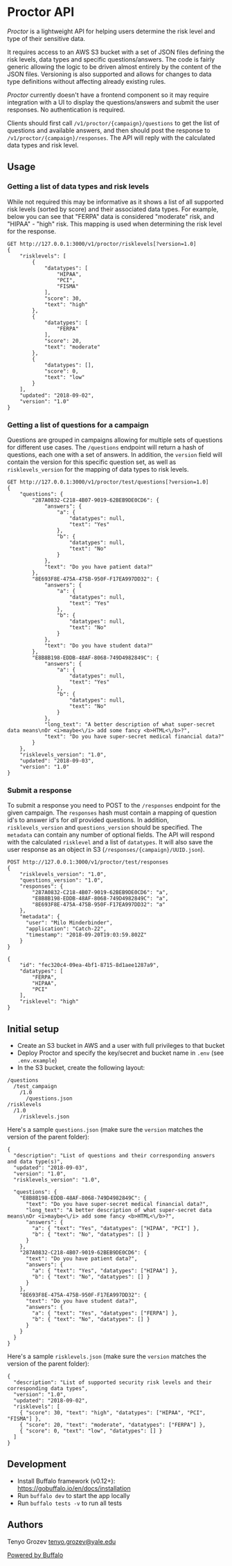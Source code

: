 # Proctor API

*Proctor* is a lightweight API for helping users determine the risk level and type of their sensitive data.

It requires access to an AWS S3 bucket with a set of JSON files defining the risk levels, data types and specific questions/answers. The code is fairly generic allowing the logic to be driven almost entirely by the content of the JSON files. Versioning is also supported and allows for changes to data type definitions without affecting already existing rules.

*Proctor* currently doesn't have a frontend component so it may require integration with a UI to display the questions/answers and submit the user responses. No authentication is required.

Clients should first call `/v1/proctor/{campaign}/questions` to get the list of questions and available answers, and then should post the response to `/v1/proctor/{campaign}/responses`. The API will reply with the calculated data types and risk level.

## Usage

### Getting a list of data types and risk levels

While not required this may be informative as it shows a list of all supported risk levels (sorted by score) and their associated data types. For example, below you can see that "FERPA" data is considered "moderate" risk, and "HIPAA" - "high" risk. This mapping is used when determining the risk level for the response.

```
GET http://127.0.0.1:3000/v1/proctor/risklevels[?version=1.0]
{
    "risklevels": [
        {
            "datatypes": [
                "HIPAA",
                "PCI",
                "FISMA"
            ],
            "score": 30,
            "text": "high"
        },
        {
            "datatypes": [
                "FERPA"
            ],
            "score": 20,
            "text": "moderate"
        },
        {
            "datatypes": [],
            "score": 0,
            "text": "low"
        }
    ],
    "updated": "2018-09-02",
    "version": "1.0"
}
```

### Getting a list of questions for a campaign

Questions are grouped in campaigns allowing for multiple sets of questions for different use cases. The `/questions` endpoint will return a hash of questions, each one with a set of answers. In addition, the `version` field will contain the version for this specific question set, as well as `risklevels_version` for the mapping of data types to risk levels.

```
GET http://127.0.0.1:3000/v1/proctor/test/questions[?version=1.0]
{
    "questions": {
        "287A0832-C218-4B07-9019-62BEB9DE0CD6": {
            "answers": {
                "a": {
                    "datatypes": null,
                    "text": "Yes"
                },
                "b": {
                    "datatypes": null,
                    "text": "No"
                }
            },
            "text": "Do you have patient data?"
        },
        "8E693F8E-475A-475B-950F-F17EA997DD32": {
            "answers": {
                "a": {
                    "datatypes": null,
                    "text": "Yes"
                },
                "b": {
                    "datatypes": null,
                    "text": "No"
                }
            },
            "text": "Do you have student data?"
        },
        "E8B8B198-EDDB-48AF-8068-749D4982849C": {
            "answers": {
                "a": {
                    "datatypes": null,
                    "text": "Yes"
                },
                "b": {
                    "datatypes": null,
                    "text": "No"
                }
            },
            "long_text": "A better description of what super-secret data means\nOr <i>maybe<\/i> add some fancy <b>HTML<\/b>?",
            "text": "Do you have super-secret medical financial data?"
        }
    },
    "risklevels_version": "1.0",
    "updated": "2018-09-03",
    "version": "1.0"
}
```

### Submit a response

To submit a response you need to POST to the `/responses` endpoint for the given campaign. The `responses` hash must contain a mapping of question id's to answer id's for _all_ provided questions. In addition, `risklevels_version` and `questions_version` should be specified. The `metadata` can contain any number of optional fields. The API will respond with the calculated `risklevel` and a list of `datatypes`. It will also save the user response as an object in S3 (`/responses/{campaign}/UUID.json`).

```
POST http://127.0.0.1:3000/v1/proctor/test/responses
{
    "risklevels_version": "1.0",
    "questions_version": "1.0",
    "responses": {
        "287A0832-C218-4B07-9019-62BEB9DE0CD6": "a",
        "E8B8B198-EDDB-48AF-8068-749D4982849C": "a",
        "8E693F8E-475A-475B-950F-F17EA997DD32": "a"
    },
    "metadata": {
      "user": "Milo Minderbinder",
      "application": "Catch-22",
      "timestamp": "2018-09-20T19:03:59.802Z"
    }
}

{
    "id": "fec320c4-09ea-4bf1-8715-8d1aee1287a9",
    "datatypes": [
        "FERPA",
        "HIPAA",
        "PCI"
    ],
    "risklevel": "high"
}
```

## Initial setup

- Create an S3 bucket in AWS and a user with full privileges to that bucket
- Deploy Proctor and specify the key/secret and bucket name in `.env` (see `.env.example`)
- In the S3 bucket, create the following layout:
```
/questions
  /test_campaign
    /1.0
      /questions.json
/risklevels
  /1.0
    /risklevels.json
```

Here's a sample `questions.json` (make sure the `version` matches the version of the parent folder):
```
{
  "description": "List of questions and their corresponding answers and data type(s)",
  "updated": "2018-09-03",
  "version": "1.0",
  "risklevels_version": "1.0",

  "questions": {
    "E8B8B198-EDDB-48AF-8068-749D4982849C": {
      "text": "Do you have super-secret medical financial data?",
      "long_text": "A better description of what super-secret data means\nOr <i>maybe<\/i> add some fancy <b>HTML<\/b>?",
      "answers": {
        "a": { "text": "Yes", "datatypes": ["HIPAA", "PCI"] },
        "b": { "text": "No", "datatypes": [] }
      }
    },
    "287A0832-C218-4B07-9019-62BEB9DE0CD6": {
      "text": "Do you have patient data?",
      "answers": {
        "a": { "text": "Yes", "datatypes": ["HIPAA"] },
        "b": { "text": "No", "datatypes": [] }
      }
    },
    "8E693F8E-475A-475B-950F-F17EA997DD32": {
      "text": "Do you have student data?",
      "answers": {
        "a": { "text": "Yes", "datatypes": ["FERPA"] },
        "b": { "text": "No", "datatypes": [] }
      }
    }
  }
}
```

Here's a sample `risklevels.json` (make sure the `version` matches the version of the parent folder):
```
{
  "description": "List of supported security risk levels and their corresponding data types",
  "version": "1.0",
  "updated": "2018-09-02",
  "risklevels": [
    { "score": 30, "text": "high", "datatypes": ["HIPAA", "PCI", "FISMA"] },
    { "score": 20, "text": "moderate", "datatypes": ["FERPA"] },
    { "score": 0, "text": "low", "datatypes": [] }
  ]
}
```

## Development

- Install Buffalo framework (v0.12+): https://gobuffalo.io/en/docs/installation
- Run `buffalo dev` to start the app locally
- Run `buffalo tests -v` to run all tests

## Authors

Tenyo Grozev <tenyo.grozev@yale.edu>

[Powered by Buffalo](http://gobuffalo.io)
